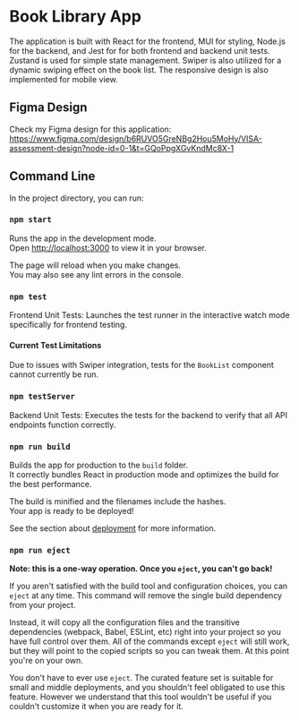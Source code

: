# Book Library App

The application is built with React for the frontend, MUI for styling, Node.js for the backend, and Jest for for both frontend and backend unit tests. Zustand is used for simple state management. Swiper is also utilized for a dynamic swiping effect on the book list. The responsive design is also implemented for mobile view.

## Figma Design

Check my Figma design for this application: https://www.figma.com/design/b6RUVO5GreNBg2Hou5MoHy/VISA-assessment-design?node-id=0-1&t=GQoPpgXGvKndMc8X-1

## Command Line

In the project directory, you can run:

### `npm start`

Runs the app in the development mode.\
Open [http://localhost:3000](http://localhost:3000) to view it in your browser.

The page will reload when you make changes.\
You may also see any lint errors in the console.

### `npm test`

Frontend Unit Tests: Launches the test runner in the interactive watch mode specifically for frontend testing.

#### Current Test Limitations

Due to issues with Swiper integration, tests for the `BookList` component cannot currently be run.

### `npm testServer`

Backend Unit Tests: Executes the tests for the backend to verify that all API endpoints function correctly.

### `npm run build`

Builds the app for production to the `build` folder.\
It correctly bundles React in production mode and optimizes the build for the best performance.

The build is minified and the filenames include the hashes.\
Your app is ready to be deployed!

See the section about [deployment](https://facebook.github.io/create-react-app/docs/deployment) for more information.

### `npm run eject`

**Note: this is a one-way operation. Once you `eject`, you can't go back!**

If you aren't satisfied with the build tool and configuration choices, you can `eject` at any time. This command will remove the single build dependency from your project.

Instead, it will copy all the configuration files and the transitive dependencies (webpack, Babel, ESLint, etc) right into your project so you have full control over them. All of the commands except `eject` will still work, but they will point to the copied scripts so you can tweak them. At this point you're on your own.

You don't have to ever use `eject`. The curated feature set is suitable for small and middle deployments, and you shouldn't feel obligated to use this feature. However we understand that this tool wouldn't be useful if you couldn't customize it when you are ready for it.

